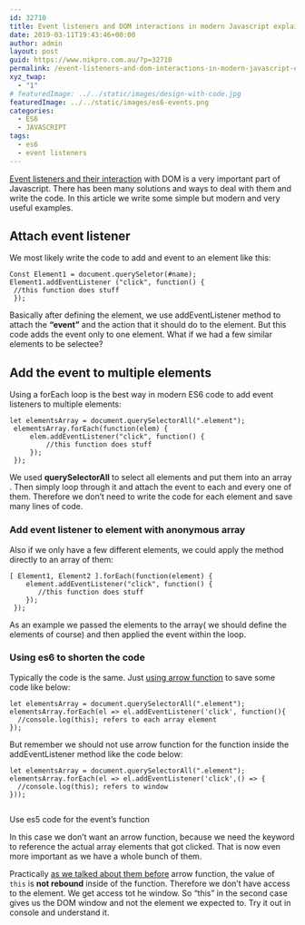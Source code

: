 ```yaml
---
id: 32710
title: Event listeners and DOM interactions in modern Javascript explained with examples
date: 2019-03-11T19:43:46+00:00
author: admin
layout: post
guid: https://www.nikpro.com.au/?p=32710
permalink: /event-listeners-and-dom-interactions-in-modern-javascript-explained-with-examples/
xyz_twap:
  - "1"
# featuredImage: ../../static/images/design-with-code.jpg
featuredImage: ../../static/images/es6-events.png
categories:
  - ES6
  - JAVASCRIPT
tags:
  - es6
  - event listeners
---
```


[Event listeners and their interaction](https://www.nikpro.com.au/event-handlers-and-event-listeners-in-javascript-part-2/) with DOM is a very important part of Javascript. There has been many solutions and ways to deal with them and write the code. In this article we write some simple but modern and very useful examples.

## Attach event listener

We most likely write the code to add and event to an element like this:


```
Const Element1 = document.querySeletor(#name);
Element1.addEventListener ("click", function() {
 //this function does stuff 
 });
```


Basically after defining the element, we use addEventListener method to attach the **&#8220;event&#8221;** and the action that it should do to the element. But this code adds the event only to one element. What if we had a few similar elements to be selectee?

## Add the event to multiple elements

Using a forEach loop is the best way in modern ES6 code to add event listeners to multiple elements:


```
let elementsArray = document.querySelectorAll(".element");
 elementsArray.forEach(function(elem) {
     elem.addEventListener("click", function() {
         //this function does stuff
     });
 });
```


We used **querySelectorAll** to select all elements and put them into an array . Then simply loop through it and attach the event to each and every one of them. Therefore we don&#8217;t need to write the code for each element and save many lines of code.

### Add event listener to element with anonymous array

Also if we only have a few different elements, we could apply the method directly to an array of them:


```
[ Element1, Element2 ].forEach(function(element) {
    element.addEventListener("click", function() {
       //this function does stuff
    });
 });
```


As an example we passed the elements to the array( we should define the elements of course) and then applied the event within the loop.

### Using es6 to shorten the code

Typically the code is the same. Just [using arrow function](https://www.nikpro.com.au/some-arrow-function-benefits-with-examples-explained/) to save some code like below:


```
let elementsArray = document.querySelectorAll(".element");
elementsArray.forEach(el => el.addEventListener('click', function(){
  //console.log(this); refers to each array element
});
```


But remember we should not use arrow function for the function inside the addEventListener method like the code below:


```
let elementsArray = document.querySelectorAll(".element");
elementsArray.forEach(el => el.addEventListener('click',() => {
  //console.log(this); refers to window
}));
```



<img src="https://www.nikpro.com.aues5.jpg" alt="" class="wp-image-32711" srcset="https://testgatsby.locales5.jpg 638w, https://testgatsby.locales5-300x169.jpg 300w" sizes="(max-width: 638px) 100vw, 638px" /> <figcaption>Use es5 code for the event&#8217;s function</figcaption>


In this case we don’t want an arrow function, because we need the keyword to reference the actual array elements that got clicked. That is now even more important as we have a whole bunch of them.

Practically [as we talked about them before](https://www.nikpro.com.au/how-arrow-functions-fixed-this-keyword-problem-in-es6/) arrow function, the value of `this` is **not rebound** inside of the function. Therefore we don&#8217;t have access to the element. We get access tot he window. So &#8220;this&#8221; in the second case gives us the DOM window and not the element we expected to. Try it out in console and understand it.
